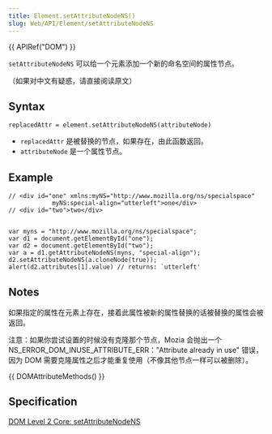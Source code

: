 ```yaml
---
title: Element.setAttributeNodeNS()
slug: Web/API/Element/setAttributeNodeNS
---
```


{{ APIRef("DOM") }}

`setAttributeNodeNS` 可以给一个元素添加一个新的命名空间的属性节点。

（如果对中文有疑惑，请直接阅读原文）

## Syntax

```plain
replacedAttr = element.setAttributeNodeNS(attributeNode)
```

- `replacedAttr` 是被替换的节点，如果存在，由此函数返回。
- `attributeNode` 是一个属性节点。

## Example

```plain
// <div id="one" xmlns:myNS="http://www.mozilla.org/ns/specialspace"
            myNS:special-align="utterleft">one</div>
// <div id="two">two</div>


var myns = "http://www.mozilla.org/ns/specialspace";
var d1 = document.getElementById("one");
var d2 = document.getElementById("two");
var a = d1.getAttributeNodeNS(myns, "special-align");
d2.setAttributeNodeNS(a.cloneNode(true));
alert(d2.attributes[1].value) // returns: `utterleft'
```

## Notes

如果指定的属性在元素上存在，接着此属性被新的属性替换的话被替换的属性会被返回。

注意：如果你尝试设置的时候没有克隆那个节点，Mozia 会抛出一个 NS_ERROR_DOM_INUSE_ATTRIBUTE_ERR："Attribute already in use" 错误，因为 DOM 需要克隆属性之后才能重复使用（不像其他节点一样可以被删除）。

{{ DOMAttributeMethods() }}

## Specification

[DOM Level 2 Core: setAttributeNodeNS](http://www.w3.org/TR/DOM-Level-2-Core/core.html#ID-ElSetAtNodeNS)

